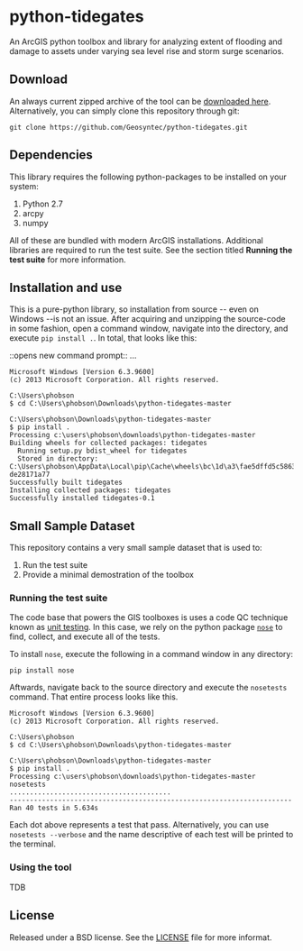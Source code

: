 # python-tidegates
An ArcGIS python toolbox and library for analyzing extent of flooding and damage to assets under varying sea level rise and storm surge scenarios.

## Download
An always current zipped archive of the tool can be [downloaded here](https://github.com/Geosyntec/python-tidegates/archive/master.zip).
Alternatively, you can simply clone this repository through git:

```
git clone https://github.com/Geosyntec/python-tidegates.git
```

## Dependencies
This library requires the following python-packages to be installed on your system:
  1. Python 2.7
  1. arcpy
  1. numpy
  
All of these are bundled with modern ArcGIS installations. 
Additional libraries are required to run the test suite.
See the section titled **Running the test suite** for more information.

## Installation and use
This is a pure-python library, so installation from source -- even on Windows --is not an issue.
After acquiring and unzipping the source-code in some fashion, open a command window, navigate into the directory, and execute `pip install .`.
In total, that looks like this:

::opens new command prompt:: ...
```
Microsoft Windows [Version 6.3.9600]
(c) 2013 Microsoft Corporation. All rights reserved.

C:\Users\phobson
$ cd C:\Users\phobson\Downloads\python-tidegates-master

C:\Users\phobson\Downloads\python-tidegates-master
$ pip install .
Processing c:\users\phobson\downloads\python-tidegates-master
Building wheels for collected packages: tidegates
  Running setup.py bdist_wheel for tidegates
  Stored in directory: C:\Users\phobson\AppData\Local\pip\Cache\wheels\bc\1d\a3\fae5dffd5c58635786503464001432a9c5b8e8f5
de28171a77
Successfully built tidegates
Installing collected packages: tidegates
Successfully installed tidegates-0.1
```

## Small Sample Dataset
This repository contains a very small sample dataset that is used to:
  1. Run the test suite
  1. Provide a minimal demostration of the toolbox
  
### Running the test suite
The code base that powers the GIS toolboxes is uses a code QC technique known as [unit testing](https://en.wikipedia.org/wiki/Unit_testing).
In this case, we rely on the python package [`nose`](https://nose.readthedocs.org/en/latest/) to find, collect, and execute all of the tests.

To install `nose`, execute the following in a command window in any directory:
```
pip install nose
```

Aftwards, navigate back to the source directory and execute the `nosetests` command.
That entire process looks like this.

```
Microsoft Windows [Version 6.3.9600]
(c) 2013 Microsoft Corporation. All rights reserved.

C:\Users\phobson
$ cd C:\Users\phobson\Downloads\python-tidegates-master

C:\Users\phobson\Downloads\python-tidegates-master
$ pip install .
Processing c:\users\phobson\downloads\python-tidegates-master
nosetests
........................................
----------------------------------------------------------------------
Ran 40 tests in 5.634s
```

Each dot above represents a test that pass. 
Alternatively, you can use `nosetests --verbose` and the name descriptive of each test will be printed to the terminal.

### Using the tool
TDB

## License
Released under a BSD license. See the [LICENSE](https://github.com/Geosyntec/python-tidegates/blob/master/LICENSE) file for more informat.
